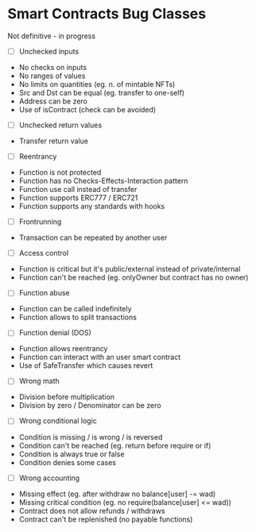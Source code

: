 # Smart Contracts Bug Classes
Not definitive - in progress

- [ ] Unchecked inputs
- No checks on inputs
- No ranges of values
- No limits on quantities (eg. n. of mintable NFTs)
- Src and Dst can be equal (eg. transfer to one-self)
- Address can be zero
- Use of isContract (check can be avoided) 

- [ ] Unchecked return values
- Transfer return value

- [ ] Reentrancy
- Function is not protected
- Function has no Checks-Effects-Interaction pattern
- Function use call instead of transfer
- Function supports ERC777 / ERC721
- Function supports any standards with hooks

- [ ] Frontrunning
- Transaction can be repeated by another user

- [ ] Access control
- Function is critical but it's public/external instead of private/internal
- Function can't be reached (eg. onlyOwner but contract has no owner)

- [ ] Function abuse
- Function can be called indefinitely
- Function allows to split transactions

- [ ] Function denial (DOS)
- Function allows reentrancy
- Function can interact with an user smart contract
- Use of SafeTransfer which causes revert

- [ ] Wrong math
- Division before multiplication
- Division by zero / Denominator can be zero

- [ ] Wrong conditional logic
- Condition is missing / is wrong / is reversed
- Condition can't be reached (eg. return before require or if)
- Condition is always true or false
- Condition denies some cases

- [ ] Wrong accounting
- Missing effect (eg. after withdraw no balance[user] -= wad)
- Missing critical condition (eg. no require(balance[user] <= wad))
- Contract does not allow refunds / withdraws
- Contract can't be replenished (no payable functions)
